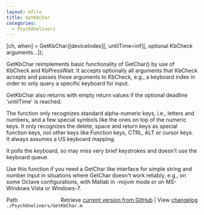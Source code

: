 ```yaml
---
layout: mfile
title: GetKbChar
categories:
  - PsychOneliners
---
```


\[ch, when\] = GetKbChar\(\[deviceIndex\]\[, untilTime=inf\]\[, optional KbCheck arguments...\]\);

GetKbChar reimplements basic functionality of GetChar\(\) by use of KbCheck
and KbPressWait. It accepts optionally all arguments that KbCheck accepts
and passes those arguments to KbCheck, e.g., a keyboard index in order to
only query a specific keyboard for input.

GetKbChar also returns with empty return values if the optional deadline
'untilTime' is reached.

The function only recognizes standard alpha\-numeric keys, i.e., letters
and numbers, and a few special symbols like the ones on top of the
numeric keys. It only recognizes the delete, space and return keys as
special function keys, not other keys like Function keys, CTRL, ALT or
cursor keys. It always assumes a US keyboard mapping.

It polls the keyboard, so may miss very brief keystrokes and doesn't use
the keyboard queue.

Use this function if you need a GetChar like interface for simple string
and number input in situations where GetChar doesn't work reliably, e.g.,
on some Octave configurations, with Matlab in \-nojvm mode or on
MS\-Windows Vista or Windows\-7.



<div class="code_header" style="text-align:right;">
  <span style="float:left;">Path&nbsp;&nbsp;</span> <span class="counter">Retrieve <a href=
  "https://raw.github.com/Psychtoolbox-3/Psychtoolbox-3/beta/./PsychOneliners/GetKbChar.m">current version from GitHub</a> | View <a href=
  "https://github.com/Psychtoolbox-3/Psychtoolbox-3/commits/beta/./PsychOneliners/GetKbChar.m">changelog</a></span>
</div>
<div class="code">
  <code>./PsychOneliners/GetKbChar.m</code>
</div>
